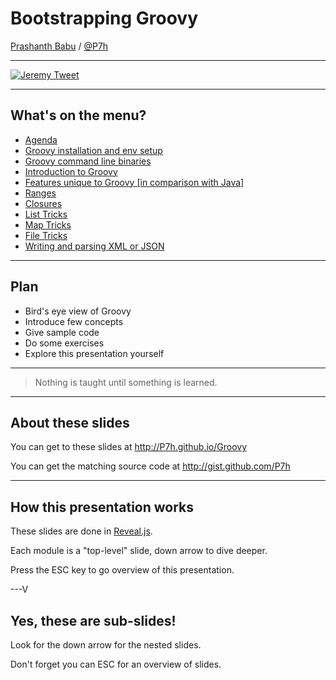 # Bootstrapping Groovy


[Prashanth Babu](http://P7h.org) / [@P7h](http://twitter.com/P7h)


---

[![Jeremy Tweet](https://raw.github.com/P7h/P7h.github.io/master/Groovy/img/Tweet_Jeremy.png)](https://twitter.com/jeremyckahn/statuses/322390046491688960)

---

## What's on the menu?

* <a href="#/3">Agenda</a>
* <a href="#/7">Groovy installation and env setup</a>
* <a href="#/8">Groovy command line binaries</a>
* <a href="#/9">Introduction to Groovy
* <a href="#/10">Features unique to Groovy [in comparison with Java]</a>
* <a href="#/11">Ranges</a>
* <a href="#/12">Closures</a>
* <a href="#/13">List Tricks</a>
* <a href="#/14">Map Tricks</a>
* <a href="#/15">File Tricks</a>
* <a href="#/16">Writing and parsing XML or JSON</a>

---

## Plan

* Bird's eye view of Groovy
* Introduce few concepts
* Give sample code
* Do some exercises
* Explore this presentation yourself

---

> Nothing is taught until something is learned.

---

## About these slides
You can get to these slides at http://P7h.github.io/Groovy

You can get the matching source code at http://gist.github.com/P7h

---

## How this presentation works

These slides are done in [Reveal.js](http://lab.hakim.se/reveal-js).

Each module is a "top-level" slide, down arrow to dive deeper.

Press the ESC key to go overview of this presentation.

---V

<section data-background="#000000">
<h2>Yes, these are sub-slides!</h2>
<p>Look for the down arrow for the nested slides.</p>
<p>Don't forget you can ESC for an overview of slides.</p>
</section>